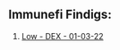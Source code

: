 ## Immunefi Findigs:
1. [Low - DEX - 01-03-22](https://twitter.com/DevABDee/status/1637010561899560961?s=20)